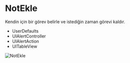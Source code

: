 # NotEkle

Kendin için bir görev belirle ve istediğin zaman görevi kaldır.

- UserDefaults
- UIAlertController
- UIAlertAction
- UITableView

![NotEkle](https://user-images.githubusercontent.com/117376261/206537755-acb0a711-2cb7-4745-a442-4538104b97f7.gif)
